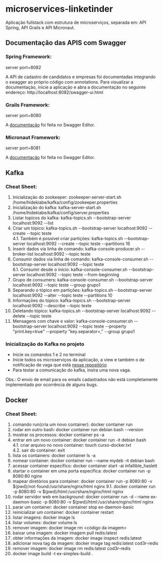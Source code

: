# microservices-linketinder
Aplicação fullstack com estrutura de microserviços, separada em: API Spring, API Grails e API Micronaut.


## Documentação das APIS com Swagger

  ### Spring Framework: 
  
  server port=8082
  
  A API de cadastro de candidatos e empresas foi documentadas integrando o swagger ao próprio código com annotations. Para visualizar a documentação,
  inicie a aplicação e abra a documentação no seguinte endereço: http://localhost:8082/swagger-ui.html
  
  ### Grails Framework: 
  
  server port=8080
  
  A <a href="https://app.swaggerhub.com/apis-docs/HIDEKIABE/vagas/1.0.0#/">documentação</a> foi feita no Swagger Editor.

  ### Micronaut Framework: 
  
  server port=8081
  
  A <a href="https://app.swaggerhub.com/apis-docs/HIDEKIABE/competencias/1.0.0">documentação</a> foi feita no Swagger Editor.


## Kafka

  ### Cheat Sheet:
      
  1. Inicialização do zookeeper:  zookeeper-server-start.sh /home/hidekiabe/kafka/config/zookeeper.properties 
  2. Inicialização do kafka:  kafka-server-start.sh /home/hidekiabe/kafka/config/server.properties
  3. Listar topicos do kafka:   kafka-topics.sh --bootstrap-server localhost:9092 --list
  4. Criar um tópico:   kafka-topics.sh --bootstrap-server localhost:9092 --create --topic teste</br>
    4.1. Também é possível criar partições:   kafka-topics.sh --bootstrap-server localhost:9092 --create --topic teste --partitions 16
  5. Inserir dados via linha de comando:  kafka-console-producer.sh --broker-list localhost:9092 --topic teste
  6. Consumir dados via linha de comando:  kafka-console-consumer.sh --bootstrap-server localhost:9092 --topic teste</br>
    6.1. Consumir desde o início:   kafka-console-consumer.sh --bootstrap-server localhost:9092 --topic teste --from-beginning
  7. Grupo de consumers:   kafka-console-consumer.sh --bootstrap-server localhost:9092 --topic teste --group grupo1
  8. Separando o tópico em partições:   kafka-topics.sh --bootstrap-server localhost:9092 --alter --topic teste --partitions 10
  9. Informações do tópico:   kafka-topics.sh --bootstrap-server localhost:9092 --describe --topic teste
  10. Deletando tópico:   kafka-topics.sh --bootstrap-server localhost:9092 --delete --topic teste
  11. Mensagens com chave e valor:  kafka-console-consumer.sh --bootstrap-server localhost:9092 --topic teste --property "print.key=true" --property "key.separator=," --group  grupo1

  ### Inicialização do Kafka no projeto
  
  - Inicie os comandos 1 e 2 no terminal
  - Inicie todos os microserviços da aplicação, a view e também o de notificação de vaga que está <a href="https://github.com/hideki-abe/envio-de-email">nesse repositório</a>
  - Para testar a comunicação do kafka, insira uma nova vaga. 
  
  Obs.: O envio de email para os emails cadastrados não está completamente implementado por ocorrência de alguns bugs.
  
## Docker

  ### Cheat Sheet: 
   
  1. comando run(cria um novo container): docker container run <nome do container>
  2. rodar em outro bash: docker container run debian bash --version
  3. mostrar os processos: docker container ps -a 
  4. entrar em um novo container: docker container run -it debian bash</br>
    4.1. criar arquivo no novo container: touch curso-docker.txt</br>
    4.2. sair do container: exit
  5. lista os containers: docker container ls -a
  6. nomear container: docker container run --name mydeb -it debian bash
  7. acessar container específico: docker container start -ai infallible_haslett 
  8. startar o container em uma porta específica: docker container run -p 8080:80 nginx
  9. mapear diretórios para container: docker container run -p 8080:80 -v $(pwd)/not-found:/usr/share/nginx/html nginx
    9.1.  docker container run -p 8080:80 -v $(pwd)/html:/usr/share/nginx/html nginx
  10. rodar servidor web em background: docker container run -d --name ex-daemon-basic -p 8080:80 -v $(pwd)/html:/usr/share/nginx/html nginx
  11. parar um container: docker container stop ex-daemon-basic 
  12. reinicializar um container: docker container restart <nome do container>
  13. listar imagens: docker image ls
  14. listar volumes: docker volume ls
  15. remover imagem: docker image rm <código da imagem>
  16. baixar uma imagem: docker imagem pull redis:latest
  17. obter informações da imagem: docker image inspect redis:latest
  18. adicionar nova tag da imagem:  docker image tag redis:latest cod3r-redis
  19. remover imagem: docker image rm redis:latest cod3r-redis
  20. docker image build -t ex-simples-build .

  


    
    
    
    
    
    
    
    
    
    
  

